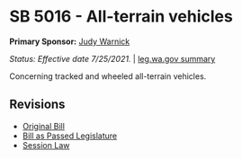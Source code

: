 # SB 5016 - All-terrain vehicles
**Primary Sponsor:** [Judy Warnick](/person/leg/judith.warnick.md)

*Status: Effective date 7/25/2021.* | [leg.wa.gov summary](https://app.leg.wa.gov/billsummary?BillNumber=5016&Year=2021)

Concerning tracked and wheeled all-terrain vehicles.

## Revisions
* [Original Bill](1/)
* [Bill as Passed Legislature](1/)
* [Session Law](1/)